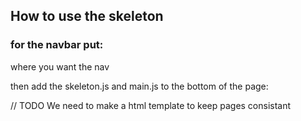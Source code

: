 ## How to use the skeleton

### for the navbar put: 
<nav id="placeholder_nav"></nav>
where you want the nav

then add the skeleton.js and main.js to the bottom of the page:
<script src="/scripts/skeleton.js"></script>
<script src="/scripts/main.js"></script>


// TODO We need to make a html template to keep pages consistant